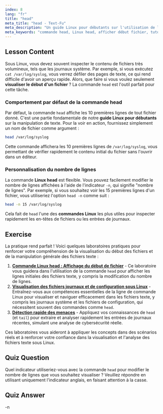 ```yaml
---
index: 8
lang: "fr"
title: "head"
meta_title: "head - Text-Fu"
meta_description: "Un guide Linux pour débutants sur l'utilisation de la commande head pour afficher le début d'un fichier. Apprenez à utiliser l'option head -n pour contrôler le nombre de lignes, une compétence essentielle pour tout tutoriel Linux."
meta_keywords: "commande head, Linux head, afficher début fichier, tutoriel Linux, commandes Linux, Linux débutant, head -n, guide Linux, fichiers texte, ligne de commande"
---
```


## Lesson Content

Sous Linux, vous devez souvent inspecter le contenu de fichiers très volumineux, tels que les journaux système. Par exemple, si vous exécutez `cat /var/log/syslog`, vous verrez défiler des pages de texte, ce qui rend difficile d'avoir un aperçu rapide. Alors, que faire si vous voulez seulement **visualiser le début d'un fichier** ? La commande `head` est l'outil parfait pour cette tâche.

### Comportement par défaut de la commande head

Par défaut, la commande `head` affiche les 10 premières lignes de tout fichier donné. C'est une partie fondamentale de notre **guide Linux pour débutants** sur la manipulation de texte. Pour la voir en action, fournissez simplement un nom de fichier comme argument :

```bash
head /var/log/syslog
```

Cette commande affichera les 10 premières lignes de `/var/log/syslog`, vous permettant de vérifier rapidement le contenu initial du fichier sans l'ouvrir dans un éditeur.

### Personnalisation du nombre de lignes

La commande **Linux head** est flexible. Vous pouvez facilement modifier le nombre de lignes affichées à l'aide de l'indicateur `-n`, qui signifie "nombre de lignes". Par exemple, si vous souhaitez voir les 15 premières lignes d'un fichier, vous utiliseriez l'option `head -n` comme suit :

```bash
head -n 15 /var/log/syslog
```

Cela fait de `head` l'une des **commandes Linux** les plus utiles pour inspecter rapidement les en-têtes de fichiers ou les entrées de journaux.

## Exercise

La pratique rend parfait ! Voici quelques laboratoires pratiques pour renforcer votre compréhension de la visualisation du début des fichiers et de la manipulation générale des fichiers texte :

1. **[Commande Linux head : Affichage du début de fichier](https://labex.io/fr/labs/linux-linux-head-command-file-beginning-display-214302)** - Ce laboratoire vous guidera dans l'utilisation de la commande `head` pour afficher les lignes initiales des fichiers texte, y compris la modification du nombre de lignes.
2. **[Visualisation des fichiers journaux et de configuration sous Linux](https://labex.io/fr/labs/linux-viewing-log-and-configuration-files-in-linux-387914)** - Entraînez-vous aux compétences essentielles de la ligne de commande Linux pour visualiser et naviguer efficacement dans les fichiers texte, y compris les journaux système et les fichiers de configuration, qui nécessitent souvent des commandes comme `head`.
3. **[Détection rapide des menaces](https://labex.io/fr/labs/linux-rapid-threat-detection-387930)** - Appliquez vos connaissances de `head` (et `tail`) pour extraire et analyser rapidement les entrées de journaux récentes, simulant une analyse de cybersécurité réelle.

Ces laboratoires vous aideront à appliquer les concepts dans des scénarios réels et à renforcer votre confiance dans la visualisation et l'analyse des fichiers texte sous Linux.

## Quiz Question

Quel indicateur utiliseriez-vous avec la commande `head` pour modifier le nombre de lignes que vous souhaitez visualiser ? Veuillez répondre en utilisant uniquement l'indicateur anglais, en faisant attention à la casse.

## Quiz Answer

-n
